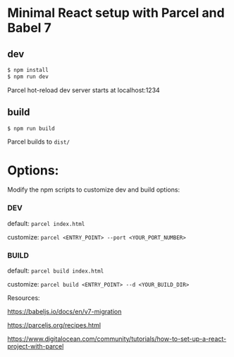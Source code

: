 # Minimal React setup with Parcel and Babel 7

## dev
```bash
$ npm install
$ npm run dev
```

Parcel hot-reload dev server starts at
localhost:1234

## build
```bash
$ npm run build
```

Parcel builds to `dist/`

# Options:

Modify the npm scripts to customize dev and build options:

### DEV

default: `parcel index.html`

customize: `parcel <ENTRY_POINT> --port <YOUR_PORT_NUMBER>`

### BUILD

default: `parcel build index.html`

customize: `parcel build <ENTRY_POINT> --d <YOUR_BUILD_DIR>`

Resources:

https://babeljs.io/docs/en/v7-migration

https://parceljs.org/recipes.html

https://www.digitalocean.com/community/tutorials/how-to-set-up-a-react-project-with-parcel
